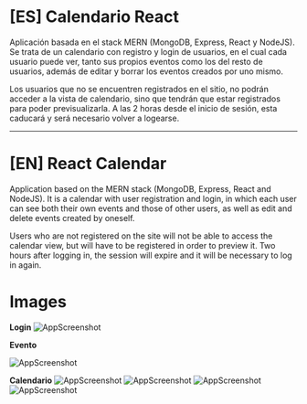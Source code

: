 # [ES] Calendario React 

Aplicación basada en el stack MERN (MongoDB, Express, React y NodeJS). Se trata de  un calendario con registro y login de usuarios, en el cual cada usuario puede ver, tanto sus propios eventos como los del resto de usuarios, además de editar y borrar los eventos creados por uno mismo.

Los usuarios que no se encuentren registrados en el sitio, no podrán acceder a la vista de calendario, sino que tendrán que estar registrados para poder previsualizarla. A las 2 horas desde el inicio de sesión, esta caducará y será necesario volver a logearse.


------------



# [EN] React Calendar

Application based on the MERN stack (MongoDB, Express, React and NodeJS). It is a calendar with user registration and login, in which each user can see both their own events and those of other users, as well as edit and delete events created by oneself.

Users who are not registered on the site will not be able to access the calendar view, but will have to be registered in order to preview it. Two hours after logging in, the session will expire and it will be necessary to log in again.


# Images
**Login**
![AppScreenshot](https://i.imgur.com/OeZFwba.png)

**Evento**

![AppScreenshot](https://i.imgur.com/MA2c4oU.png)

**Calendario**
![AppScreenshot](https://i.imgur.com/xyIFI9O.png)
![AppScreenshot](https://i.imgur.com/z1YyQrv.png)
![AppScreenshot](https://i.imgur.com/nPg9d4A.png)
![AppScreenshot](https://i.imgur.com/V5Pm5sg.png)
